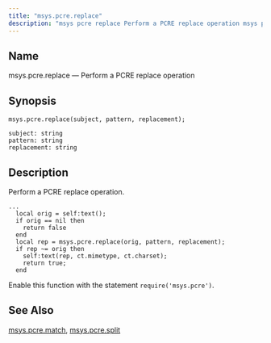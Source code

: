 ```yaml
---
title: "msys.pcre.replace"
description: "msys pcre replace Perform a PCRE replace operation msys pcre replace subject pattern replacement Perform a PCRE replace operation Enable this function with the statement require msys pcre msys pcre match msys pcre split..."
---
```


<a name="lua.ref.msys.pcre.replace"></a> 
## Name

msys.pcre.replace — Perform a PCRE replace operation

<a name="idp26798560"></a> 
## Synopsis

`msys.pcre.replace(subject, pattern, replacement);`

```
subject: string
pattern: string
replacement: string
```
<a name="idp26801312"></a> 
## Description

Perform a PCRE replace operation.

```
...
  local orig = self:text();
  if orig == nil then
    return false
  end
  local rep = msys.pcre.replace(orig, pattern, replacement);
  if rep ~= orig then
    self:text(rep, ct.mimetype, ct.charset);
    return true;
  end
```

Enable this function with the statement `require('msys.pcre')`.

<a name="idp26804720"></a> 
## See Also

[msys.pcre.match](/momentum/3/3-reference/3-reference-lua-ref-msys-pcre-match), [msys.pcre.split](/momentum/3/3-reference/3-reference-lua-ref-msys-pcre-split)